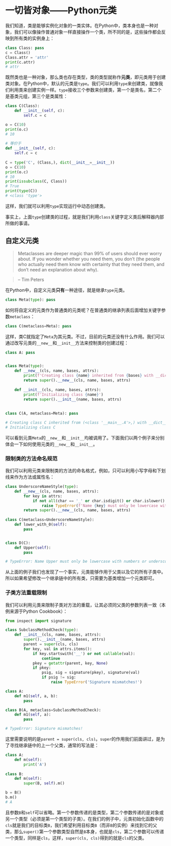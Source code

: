# 一切皆对象——Python元类

我们知道，类是能够实例化对象的一类实体。在Python中，类本身也是一种对象，我们可以像操作普通对象一样直接操作一个类，所不同的是，这些操作都会反映到所有类的实例身上：

```python
class Class: pass
c = Class()
Class.attr = 'attr'
print(c.attr)
# attr
```

既然类也是一种对象，那么类也存在类型，类的类型就称作**元类**，即元类用于创建类对象。在Python中，默认的元类是`type`。我们可以利用`type`来创建类，就像我们利用类来创建实例一样。`type`接收三个参数来创建类，第一个是类名，第二个是基类元组，第三个是类属性：

```python
class C(Class):
    def __init__(self, c):
        self.c = c

o = C(10)
print(o.c)
# 10
        
# 等价于
def __init__(self, c):
    self.c = c
    
C = type('C', (Class,), dict(__init__=__init__))
o = C(10)
print(o.c)
# 10
print(issubclass(C, Class))
# True
print(type(C))
# <class 'type'>
```

这样，我们就可以利用`type`实现运行中动态创建类。

事实上，上面`type`创建类的过程，就是我们利用`class`关键字定义类后解释器内部所做的事请。

## 自定义元类

> Metaclasses are deeper magic than 99% of users should ever worry about. If you wonder whether you need them, you don’t (the people who actually need them know with certainty that they need them, and don’t need an explanation about why).

> – Tim Peters

在Python中，自定义元类**只有**一种途径，就是继承`type`元类。

```python
class Meta(type): pass
```

如何将自定义的元类作为普通类的元类呢？在普通类的继承列表后面增加关键字参数`metaclass`：

```python
class C(metaclass=Meta): pass
```

这样，类C就指定了`Meta`为其元类。不过，目前的元类还没有什么作用。我们可以通过改写元类的`__new__`和`__init__`方法来控制类的创建过程：

```python
class A: pass


class Meta(type):
    def __new__(cls, name, bases, attrs):
        print(f'Creating class {name} inherited from {bases} with __dict__ {attrs}')
        return super().__new__(cls, name, bases, attrs)
    
    def __init__(cls, name, bases, attrs):
        print(f'Initializing class {name}')
        return super().__init__(name, bases, attrs)
    
    
class C(A, metaclass=Meta): pass

# Creating class C inherited from (<class '__main__.A'>,) with __dict__ {'__module__': '__main__', '__qualname__': 'C'}
# Initializing class C
```

可以看到元类`Meta`的`__new__`和`__init__`均被调用了。下面我们以两个例子来分别体会一下如何使用元类的`__new__`和`__init__`。

### 限制类的方法命名规范

我们可以利用元类来限制类的方法的命名格式，例如，只可以利用小写字母和下划线来作为方法或属性名：

```python
class UnderscoreNameStyle(type):
    def __new__(cls, name, bases, attrs):
        for key in attrs:
            if not all(char == '_' or char.isdigit() or char.islower() for char in key):
                raise TypeError(f'Name {key} must only be lowercase with numbers or underscore')
        return super().__new__(cls, name, bases, attrs)
                
class C(metaclass=UnderscoreNameStyle):
    def lower_with_0(self):
        pass


class D(C):
    def Upper(self):
        pass

# TypeError: Name Upper must only be lowercase with numbers or underscore
```

从上面的例子我们也发现了一个事实，元类能够作用于父类以及它的所有子类中。所以如果希望修改一个继承链中的所有类，只需要为基类增加一个元类即可。

### 子类方法重载限制

我们可以利用元类来限制子类对方法的重载，让其必须同父类的参数列表一致（本例来源于Python Cookbook）：

```python
from inspect import signature

class SubclassMethodCheck(type):
    def __init__(cls, name, bases, attrs):
        super().__init__(name, bases, attrs)
        parent = super(cls, cls)
        for key, val in attrs.items():
            if key.startswith('__') or not callable(val):
                continue
            pkey = getattr(parent, key, None)
            if pkey:
                psig, sig = signature(pkey), signature(val)
                if psig != sig:
                    raise TypeError('Signature mismatches!')

class A:
    def m1(self, a, b):
        pass

class B(A, metaclass=SubclassMethodCheck):
    def m1(self, a):
        pass

# TypeError: Signature mismatches!
```

这里需要说明的是`parent = super(cls, cls)`。`super`的作用我们前面讲过，是为了寻找继承链中的上一个父类，通常的写法是：

```python
class A:
    def m(self):
        print('A')
        
class B:
    def m(self):
        super(B, self).m()

b = B()
b.m()
# A
```

且参数`B`和`self`可以省略。第一个参数传递的是类型，第二个参数传递的是对象或另一个类型（必须是第一个类型的子类）。在我们的例子中，元类初始化函数中的`cls`就是我们的目标类`B`，我们希望利用目标类`B`（而非`B`的实例）来找到它的父类，那么`super()`第一个参数类型自然是`B`本身，也就是`cls`，第二个参数可以传递一个类型，同样是`cls`，这样，`super(cls, cls)`得到的就是`cls`的父类。